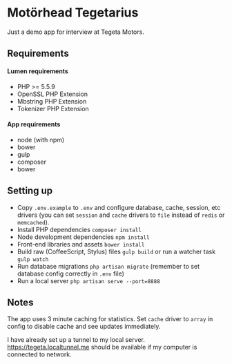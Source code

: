 Motörhead Tegetarius
====================

Just a demo app for interview at Tegeta Motors.

## Requirements

#### Lumen requirements

 - PHP >= 5.5.9
 - OpenSSL PHP Extension
 - Mbstring PHP Extension
 - Tokenizer PHP Extension

#### App requirements
 - node (with npm)
 - bower
 - gulp
 - composer
 - bower

## Setting up

 - Copy `.env.example` to `.env` and configure database, cache, session, etc drivers (you can set `session` and `cache` drivers to `file` instead of `redis` or `memcached`).
 - Install PHP dependencies `composer install`
 - Node development dependencies `npm install`
 - Front-end libraries and assets `bower install`
 - Build raw (CoffeeScript, Stylus) files `gulp build` or run a watcher task `gulp watch`
 - Run database migrations `php artisan migrate` (remember to set database config correctly in `.env` file)
 - Run a local server `php artisan serve --port=8888`

## Notes

The app uses 3 minute caching for statistics. Set `cache` driver to `array` in config to disable cache and see updates immediately.

I have already set up a tunnel to my local server. https://tegeta.localtunnel.me should be available if my computer is connected to network.
